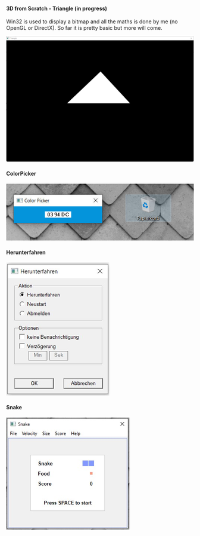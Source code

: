 #### 3D from Scratch - Triangle (in progress)
Win32 is used to display a bitmap and all the maths is done by me (no OpenGL or DirectX). So far it is pretty basic but more will come.
<p float="left">
  <img src="Screenshots/Triangle.png" width="550px"/>
</p>

#### ColorPicker
<p float="left">
  <img src="Screenshots/ColorPicker.jpg"/>
</p>

#### Herunterfahren
<p float="left">
  <img src="Screenshots/Herunterfahren.jpg"/>
</p>

#### Snake
<p float="left">
  <img src="Screenshots/Snake.jpg"/>
</p>

